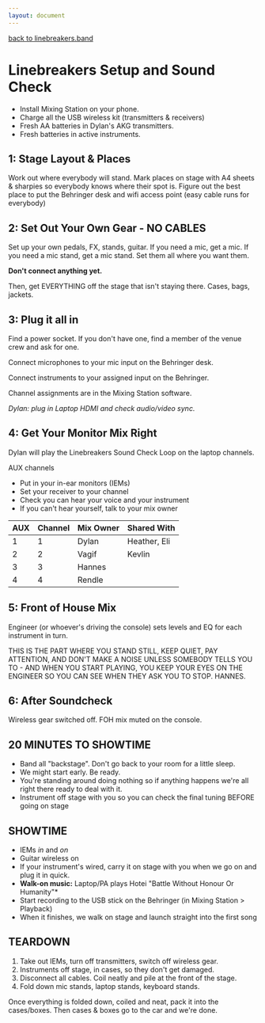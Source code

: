 ```yaml
---
layout: document
---
```

<a href="/">back to linebreakers.band</a>
# Linebreakers Setup and Sound Check

* Install Mixing Station on your phone.
* Charge all the USB wireless kit (transmitters & receivers)
* Fresh AA batteries in Dylan's AKG transmitters.
* Fresh batteries in active instruments.

## 1: Stage Layout & Places

Work out where everybody will stand. Mark places on stage with A4 sheets & sharpies so everybody knows where their spot is. Figure out the best place to put the Behringer desk and wifi access point (easy cable runs for everybody)
## 2: Set Out Your Own Gear - NO CABLES

Set up your own pedals, FX, stands, guitar. If you need a mic, get a mic. If you need a mic stand, get a mic stand. Set them all where you want them. 

**Don't connect anything yet.**

Then, get EVERYTHING off the stage that isn't staying there. Cases, bags, jackets.
## 3: Plug it all in

Find a power socket. If you don't have one, find a member of the venue crew and ask for one.

Connect microphones to your mic input on the Behringer desk.

Connect instruments to your assigned input on the Behringer.

Channel assignments are in the Mixing Station software.

*Dylan: plug in Laptop HDMI and check audio/video sync.*
## 4: Get Your Monitor Mix Right

Dylan will play the Linebreakers Sound Check Loop on the laptop channels.

AUX channels

* Put in your in-ear monitors (IEMs)
* Set your receiver to your channel
* Check you can hear your voice and your instrument
* If you can't hear yourself, talk to your mix owner


| AUX | Channel | Mix Owner | Shared With  |
| --- | ------- | --------- | ------------ |
| 1   | 1       | Dylan     | Heather, Eli |
| 2   | 2       | Vagif     | Kevlin       |
| 3   | 3       | Hannes    |              |
| 4   | 4       | Rendle    |              |


## 5: Front of House Mix

Engineer (or whoever's driving the console) sets levels and EQ for each instrument in turn.

THIS IS THE PART WHERE YOU STAND STILL, KEEP QUIET, PAY ATTENTION, AND DON'T MAKE A NOISE UNLESS SOMEBODY TELLS YOU TO - AND WHEN YOU START PLAYING, YOU KEEP YOUR EYES ON THE ENGINEER SO YOU CAN SEE WHEN THEY ASK YOU TO STOP. HANNES.
## 6: After Soundcheck

Wireless gear switched off. FOH mix muted on the console.

## 20 MINUTES TO SHOWTIME

* Band all "backstage". Don't go back to your room for a little sleep.
* We might start early. Be ready.
* You're standing around doing nothing so if anything happens we're all right there ready to deal with it.
* Instrument off stage with you so you can check the final tuning BEFORE going on stage

## SHOWTIME

* IEMs *in* and *on*
* Guitar wireless on
* If your instrument's wired, carry it on stage with you when we go on and plug it in quick.
* **Walk-on music:** Laptop/PA plays Hotei "Battle Without Honour Or Humanity"* 
* Start recording to the USB stick on the Behringer (in Mixing Station > Playback)
* When it finishes, we walk on stage and launch straight into the first song

## TEARDOWN

1. Take out IEMs, turn off transmitters, switch off wireless gear.
2. Instruments off stage, in cases, so they don't get damaged.
3. Disconnect all cables. Coil neatly and pile at the front of the stage.
4. Fold down mic stands, laptop stands, keyboard stands.

Once everything is folded down, coiled and neat, pack it into the cases/boxes. Then cases & boxes go to the car and we're done.